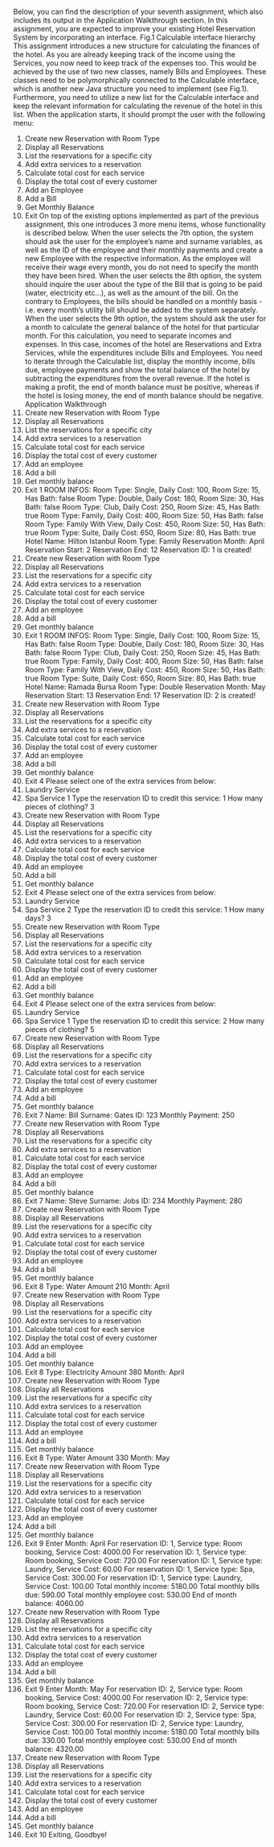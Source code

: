 Below, you can find the description of your seventh assignment, which also
includes its output in the Application Walkthrough section.
In this assignment, you are expected to improve your existing Hotel
Reservation System by incorporating an interface.
Fig.1 Calculable interface hierarchy
This assignment introduces a new structure for calculating the finances of the
hotel. As you are already keeping track of the income using the Services, you
now need to keep track of the expenses too. This would be achieved by the use
of two new classes, namely Bills and Employees. These classes need to be
polymorphically connected to the Calculable interface, which is another new
Java structure you need to implement (see Fig.1). Furthermore, you need to 
utilize a new list for the Calculable interface and keep the relevant information
for calculating the revenue of the hotel in this list.
When the application starts, it should prompt the user with the following
menu:
1. Create new Reservation with Room Type
2. Display all Reservations
3. List the reservations for a specific city
4. Add extra services to a reservation
5. Calculate total cost for each service
6. Display the total cost of every customer
7. Add an Employee
8. Add a Bill
9. Get Monthly Balance
10. Exit
On top of the existing options implemented as part of the previous assignment,
this one introduces 3 more menu items, whose functionality is described below.
When the user selects the 7th option, the system should ask the user for the
employee’s name and surname variables, as well as the ID of the employee and
their monthly payments and create a new Employee with the respective
information. As the employee will receive their wage every month, you do not
need to specify the month they have been hired.
When the user selects the 8th option, the system should inquire the user about
the type of the Bill that is going to be paid (water, electricity etc…), as well as
the amount of the bill. On the contrary to Employees, the bills should be
handled on a monthly basis - i.e. every month’s utility bill should be added to
the system separately.
When the user selects the 9th option, the system should ask the user for a
month to calculate the general balance of the hotel for that particular month.
For this calculation, you need to separate incomes and expenses. In this case,
incomes of the hotel are Reservations and Extra Services, while the
expenditures include Bills and Employees. You need to iterate through the
Calculable list, display the monthly income, bills due, employee payments and
show the total balance of the hotel by subtracting the expenditures from the
overall revenue. If the hotel is making a profit, the end of month balance must
be positive, whereas if the hotel is losing money, the end of month balance
should be negative. 
Application Walkthrough
1. Create new Reservation with Room Type
2. Display all Reservations
3. List the reservations for a specific city
4. Add extra services to a reservation
5. Calculate total cost for each service
6. Display the total cost of every customer
7. Add an employee
8. Add a bill
9. Get monthly balance
10. Exit
1
ROOM INFOS:
Room Type: Single, Daily Cost: 100, Room Size: 15, Has Bath: false
Room Type: Double, Daily Cost: 180, Room Size: 30, Has Bath: false
Room Type: Club, Daily Cost: 250, Room Size: 45, Has Bath: true
Room Type: Family, Daily Cost: 400, Room Size: 50, Has Bath: false
Room Type: Family With View, Daily Cost: 450, Room Size: 50, Has Bath: true
Room Type: Suite, Daily Cost: 650, Room Size: 80, Has Bath: true
Hotel Name: Hilton Istanbul
Room Type: Family
Reservation Month: April
Reservation Start: 2
Reservation End: 12
Reservation ID: 1 is created!
1. Create new Reservation with Room Type
2. Display all Reservations
3. List the reservations for a specific city
4. Add extra services to a reservation
5. Calculate total cost for each service
6. Display the total cost of every customer
7. Add an employee
8. Add a bill
9. Get monthly balance
10. Exit
1
ROOM INFOS:
Room Type: Single, Daily Cost: 100, Room Size: 15, Has Bath: false
Room Type: Double, Daily Cost: 180, Room Size: 30, Has Bath: false
Room Type: Club, Daily Cost: 250, Room Size: 45, Has Bath: true
Room Type: Family, Daily Cost: 400, Room Size: 50, Has Bath: false
Room Type: Family With View, Daily Cost: 450, Room Size: 50, Has Bath: true
Room Type: Suite, Daily Cost: 650, Room Size: 80, Has Bath: true
Hotel Name: Ramada Bursa
Room Type: Double
Reservation Month: May
Reservation Start: 13
Reservation End: 17
Reservation ID: 2 is created!
1. Create new Reservation with Room Type
2. Display all Reservations
3. List the reservations for a specific city
4. Add extra services to a reservation
5. Calculate total cost for each service
6. Display the total cost of every customer
7. Add an employee
8. Add a bill
9. Get monthly balance
10. Exit
4
Please select one of the extra services from below:
1. Laundry Service
2. Spa Service
1
Type the reservation ID to credit this service:
1
How many pieces of clothing?
3
1. Create new Reservation with Room Type
2. Display all Reservations
3. List the reservations for a specific city
4. Add extra services to a reservation
5. Calculate total cost for each service
6. Display the total cost of every customer
7. Add an employee
8. Add a bill
9. Get monthly balance
10. Exit
4
Please select one of the extra services from below:
1. Laundry Service
2. Spa Service
2
Type the reservation ID to credit this service:
1
How many days?
3
1. Create new Reservation with Room Type
2. Display all Reservations
3. List the reservations for a specific city
4. Add extra services to a reservation
5. Calculate total cost for each service
6. Display the total cost of every customer
7. Add an employee
8. Add a bill
9. Get monthly balance
10. Exit
4
Please select one of the extra services from below:
1. Laundry Service
2. Spa Service
1
Type the reservation ID to credit this service:
2
How many pieces of clothing?
5
1. Create new Reservation with Room Type
2. Display all Reservations
3. List the reservations for a specific city
4. Add extra services to a reservation
5. Calculate total cost for each service
6. Display the total cost of every customer
7. Add an employee
8. Add a bill
9. Get monthly balance
10. Exit
7
Name:
Bill
Surname:
Gates
ID:
123
Monthly Payment:
250
1. Create new Reservation with Room Type
2. Display all Reservations
3. List the reservations for a specific city
4. Add extra services to a reservation
5. Calculate total cost for each service
6. Display the total cost of every customer
7. Add an employee
8. Add a bill
9. Get monthly balance
10. Exit
7
Name:
Steve
Surname:
Jobs
ID:
234
Monthly Payment:
280
1. Create new Reservation with Room Type
2. Display all Reservations
3. List the reservations for a specific city
4. Add extra services to a reservation
5. Calculate total cost for each service
6. Display the total cost of every customer
7. Add an employee
8. Add a bill
9. Get monthly balance
10. Exit
8
Type:
Water
Amount
210
Month:
April
1. Create new Reservation with Room Type
2. Display all Reservations
3. List the reservations for a specific city
4. Add extra services to a reservation
5. Calculate total cost for each service
6. Display the total cost of every customer
7. Add an employee
8. Add a bill
9. Get monthly balance
10. Exit
8
Type:
Electricity
Amount
380
Month:
April
1. Create new Reservation with Room Type
2. Display all Reservations
3. List the reservations for a specific city
4. Add extra services to a reservation
5. Calculate total cost for each service
6. Display the total cost of every customer
7. Add an employee
8. Add a bill
9. Get monthly balance
10. Exit
8
Type:
Water
Amount
330
Month:
May
1. Create new Reservation with Room Type
2. Display all Reservations
3. List the reservations for a specific city
4. Add extra services to a reservation
5. Calculate total cost for each service
6. Display the total cost of every customer
7. Add an employee
8. Add a bill
9. Get monthly balance
10. Exit
9
Enter Month:
April
For reservation ID: 1, Service type: Room booking, Service Cost: 4000.00
For reservation ID: 1, Service type: Room booking, Service Cost: 720.00
For reservation ID: 1, Service type: Laundry, Service Cost: 60.00
For reservation ID: 1, Service type: Spa, Service Cost: 300.00
For reservation ID: 1, Service type: Laundry, Service Cost: 100.00
Total monthly income: 5180.00
Total monthly bills due: 590.00
Total monthly employee cost: 530.00
End of month balance: 4060.00
1. Create new Reservation with Room Type
2. Display all Reservations
3. List the reservations for a specific city
4. Add extra services to a reservation
5. Calculate total cost for each service
6. Display the total cost of every customer
7. Add an employee
8. Add a bill
9. Get monthly balance
10. Exit
9
Enter Month:
May
For reservation ID: 2, Service type: Room booking, Service Cost: 4000.00
For reservation ID: 2, Service type: Room booking, Service Cost: 720.00
For reservation ID: 2, Service type: Laundry, Service Cost: 60.00
For reservation ID: 2, Service type: Spa, Service Cost: 300.00
For reservation ID: 2, Service type: Laundry, Service Cost: 100.00
Total monthly income: 5180.00
Total monthly bills due: 330.00
Total monthly employee cost: 530.00
End of month balance: 4320.00
1. Create new Reservation with Room Type
2. Display all Reservations
3. List the reservations for a specific city
4. Add extra services to a reservation
5. Calculate total cost for each service
6. Display the total cost of every customer
7. Add an employee
8. Add a bill
9. Get monthly balance
10. Exit
10
Exiting, Goodbye!


